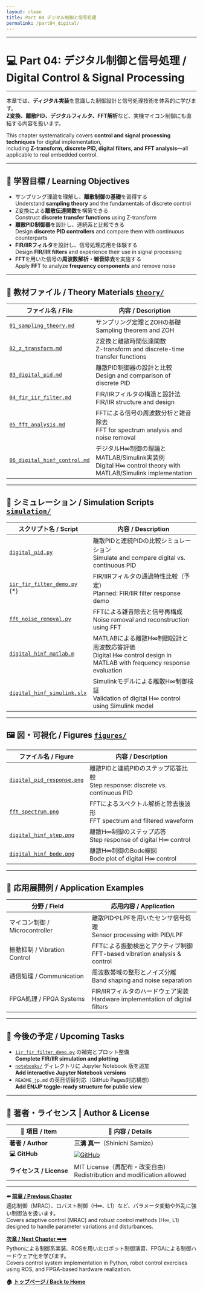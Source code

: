 ```yaml
---
layout: clean
title: Part 04 デジタル制御と信号処理 
permalink: /part04_digital/
---
```


---

# 💻 Part 04: デジタル制御と信号処理 / Digital Control & Signal Processing

---

本章では、**ディジタル実装**を意識した制御設計と信号処理技術を体系的に学びます。  
**Z変換、離散PID、デジタルフィルタ、FFT解析**など、実機マイコン制御にも直結する内容を扱います。

This chapter systematically covers **control and signal processing techniques** for digital implementation,  
including **Z-transform, discrete PID, digital filters, and FFT analysis**—all applicable to real embedded control.

---

## 🎯 **学習目標 / Learning Objectives**

- サンプリング理論を理解し、**離散制御の基礎**を習得する  
  Understand **sampling theory** and the fundamentals of discrete control  
- Z変換による**離散伝達関数**を構築できる  
  Construct **discrete transfer functions** using Z-transform  
- **離散PID制御器**を設計し、連続系と比較できる  
  Design **discrete PID controllers** and compare them with continuous counterparts  
- **FIR/IIRフィルタ**を設計し、信号処理応用を体験する  
  Design **FIR/IIR filters** and experience their use in signal processing  
- **FFT**を用いた信号の**周波数解析・雑音除去**を実施する  
  Apply **FFT** to analyze **frequency components** and remove noise

---

## 📘 **教材ファイル / Theory Materials** [`theory/`](https://samizo-aitl.github.io/EduController/part04_digital/theory/)

| **ファイル名 / File** | **内容 / Description** |
|------------------------|-------------------------|
| [`01_sampling_theory.md`](https://samizo-aitl.github.io/EduController/part04_digital/theory/01_sampling_theory.html) | サンプリング定理とZOHの基礎<br>Sampling theorem and ZOH |
| [`02_z_transform.md`](https://samizo-aitl.github.io/EduController/part04_digital/theory/02_z_transform.html) | Z変換と離散時間伝達関数<br>Z-transform and discrete-time transfer functions |
| [`03_digital_pid.md`](https://samizo-aitl.github.io/EduController/part04_digital/theory/03_digital_pid.html) | 離散PID制御器の設計と比較<br>Design and comparison of discrete PID |
| [`04_fir_iir_filter.md`](https://samizo-aitl.github.io/EduController/part04_digital/theory/04_fir_iir_filter.html) | FIR/IIRフィルタの構造と設計法<br>FIR/IIR structure and design |
| [`05_fft_analysis.md`](https://samizo-aitl.github.io/EduController/part04_digital/theory/05_fft_analysis.html) | FFTによる信号の周波数分析と雑音除去<br>FFT for spectrum analysis and noise removal |
| [`06_digital_hinf_control.md`](https://samizo-aitl.github.io/EduController/part04_digital/theory/06_digital_hinf_control.html) | デジタルH∞制御の理論とMATLAB/Simulink実装例<br>Digital H∞ control theory with MATLAB/Simulink implementation |

---

## 🧪 **シミュレーション / Simulation Scripts** [`simulation/`](https://samizo-aitl.github.io/EduController/part04_digital/simulation/)

| **スクリプト名 / Script** | **内容 / Description** |
|----------------------------|-------------------------|
| [`digital_pid.py`](https://samizo-aitl.github.io/EduController/part04_digital/simulation/digital_pid.py) | 離散PIDと連続PIDの比較シミュレーション<br>Simulate and compare digital vs. continuous PID |
| [`iir_fir_filter_demo.py`](https://samizo-aitl.github.io/EduController/part04_digital/simulation/iir_fir_filter_demo.py) (*) | FIR/IIRフィルタの通過特性比較（予定）<br>Planned: FIR/IIR filter response demo |
| [`fft_noise_removal.py`](https://samizo-aitl.github.io/EduController/part04_digital/simulation/fft_noise_removal.py) | FFTによる雑音除去と信号再構成<br>Noise removal and reconstruction using FFT |
| [`digital_hinf_matlab.m`](https://samizo-aitl.github.io/EduController/part04_digital/simulation/digital_hinf_matlab.m) | MATLABによる離散H∞制御設計と周波数応答評価<br>Digital H∞ control design in MATLAB with frequency response evaluation |
| [`digital_hinf_simulink.slx`](https://samizo-aitl.github.io/EduController/part04_digital/simulation/digital_hinf_simulink.slx) | Simulinkモデルによる離散H∞制御検証<br>Validation of digital H∞ control using Simulink model |

---

## 🖼️ **図・可視化 / Figures** [`figures/`](https://samizo-aitl.github.io/EduController/part04_digital/figures/)

| **ファイル名 / Figure** | **内容 / Description** |
|--------------------------|-------------------------|
| [`digital_pid_response.png`](https://samizo-aitl.github.io/EduController/part04_digital/figures/digital_pid_response.png) | 離散PIDと連続PIDのステップ応答比較<br>Step response: discrete vs. continuous PID |
| [`fft_spectrum.png`](https://samizo-aitl.github.io/EduController/part04_digital/figures/fft_spectrum.png) | FFTによるスペクトル解析と除去後波形<br>FFT spectrum and filtered waveform |
| [`digital_hinf_step.png`](https://samizo-aitl.github.io/EduController/part04_digital/figures/digital_hinf_step.png) | 離散H∞制御のステップ応答<br>Step response of digital H∞ control |
| [`digital_hinf_bode.png`](https://samizo-aitl.github.io/EduController/part04_digital/figures/digital_hinf_bode.png) | 離散H∞制御のBode線図<br>Bode plot of digital H∞ control |

---

## 🧩 **応用展開例 / Application Examples**

| **分野 / Field** | **応用内容 / Application** |
|------------------|----------------------------|
| マイコン制御 / Microcontroller | 離散PIDやLPFを用いたセンサ信号処理<br>Sensor processing with PID/LPF |
| 振動抑制 / Vibration Control | FFTによる振動検出とアクティブ制御<br>FFT-based vibration analysis & control |
| 通信処理 / Communication | 周波数帯域の整形とノイズ分離<br>Band shaping and noise separation |
| FPGA処理 / FPGA Systems | FIR/IIRフィルタのハードウェア実装<br>Hardware implementation of digital filters |

---

## 🚧 **今後の予定 / Upcoming Tasks**

- [`iir_fir_filter_demo.py`](https://samizo-aitl.github.io/EduController/part04_digital/simulation/iir_fir_filter_demo.py) の補完とプロット整備  
  **Complete FIR/IIR simulation and plotting**  
- [`notebooks/`](https://samizo-aitl.github.io/EduController/part04_digital/notebooks/) ディレクトリに Jupyter Notebook 版を追加  
  **Add interactive Jupyter Notebook versions**  
- `README_jp.md` の英日切替対応（GitHub Pages対応構想）  
  **Add EN/JP toggle-ready structure for public view**  

---

## 👤 **著者・ライセンス | Author & License**

| 📌 項目 / Item | 📄 内容 / Details |
|------|------|
| **著者 / Author** | **三溝 真一**（Shinichi Samizo） |
| **💻 GitHub** | [![GitHub](https://img.shields.io/badge/GitHub-Samizo--AITL-blue?style=for-the-badge&logo=github)](https://github.com/Samizo-AITL) |
| **ライセンス / License** | MIT License（再配布・改変自由）<br>Redistribution and modification allowed |

---

**⬅️ [前章 / Previous Chapter](https://samizo-aitl.github.io/EduController/part03_adaptive/)**  
適応制御（MRAC）、ロバスト制御（H∞、L1）など、パラメータ変動や外乱に強い制御法を扱います。  
Covers adaptive control (MRAC) and robust control methods (H∞, L1) designed to handle parameter variations and disturbances.

**[次章 / Next Chapter ➡️➡️](https://samizo-aitl.github.io/EduController/part05_practical/)**  
Pythonによる制御系実装、ROSを用いたロボット制御演習、FPGAによる制御ハードウェア化を学びます。  
Covers control system implementation in Python, robot control exercises using ROS, and FPGA-based hardware realization.

**🏠 [トップページ / Back to Home](https://samizo-aitl.github.io/EduController/)**
